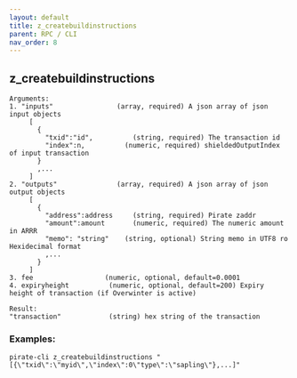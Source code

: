 ```yaml
---
layout: default
title: z_createbuildinstructions
parent: RPC / CLI
nav_order: 8
---
```


## z_createbuildinstructions 

```
Arguments:
1. "inputs"                (array, required) A json array of json input objects
     [
       {
         "txid":"id",          (string, required) The transaction id
         "index":n,          (numeric, required) shieldedOutputIndex of input transaction
       } 
       ,...
     ]
2. "outputs"               (array, required) A json array of json output objects
     [
       {
         "address":address     (string, required) Pirate zaddr
         "amount":amount       (numeric, required) The numeric amount in ARRR
         "memo": "string"    (string, optional) String memo in UTF8 ro Hexidecimal format
         ,...
       }
     ]
3. fee                  (numeric, optional, default=0.0001
4. expiryheight          (numeric, optional, default=200) Expiry height of transaction (if Overwinter is active)
```
```
Result:
"transaction"            (string) hex string of the transaction
```

### Examples:
`pirate-cli z_createbuildinstructions "[{\"txid\":\"myid\",\"index\":0\"type\":\"sapling\"},...]"`
